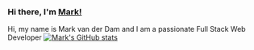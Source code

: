 ### Hi there, I'm [Mark!](https://mkdam.nl/)

Hi, my name is Mark van der Dam and I am a passionate Full Stack Web Developer
[![Mark's GitHub stats](https://github-readme-stats.vercel.app/api?username=MarkVDD)](https://github.com/anuraghazra/github-readme-stats)
